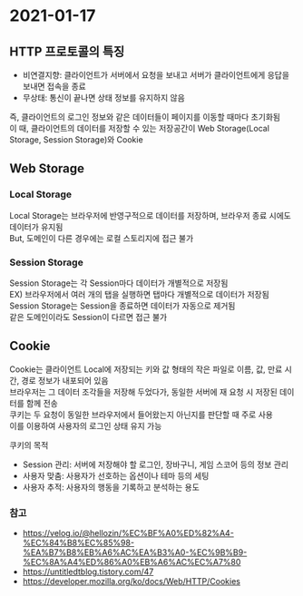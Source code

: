 # 2021-01-17

## HTTP 프로토콜의 특징

- 비연결지향: 클라이언트가 서버에서 요청을 보내고 서버가 클라이언트에게 응답을 보내면 접속을 종료
- 무상태: 통신이 끝나면 상태 정보를 유지하지 않음

즉, 클라이언트의 로그인 정보와 같은 데이터들이 페이지를 이동할 때마다 초기화됨  
이 때, 클라이언트의 데이터를 저장할 수 있는 저장공간이 Web Storage(Local Storage, Session Storage)와 Cookie

## Web Storage

### Local Storage

Local Storage는 브라우저에 반영구적으로 데이터를 저장하며, 브라우저 종료 시에도 데이터가 유지됨  
But, 도메인이 다른 경우에는 로컬 스토리지에 접근 불가

### Session Storage

Session Storage는 각 Session마다 데이터가 개별적으로 저장됨  
EX) 브라우저에서 여러 개의 탭을 실행하면 탭마다 개별적으로 데이터가 저장됨  
Session Storage는 Session을 종료하면 데이터가 자동으로 제거됨  
같은 도메인이라도 Session이 다르면 접근 불가

## Cookie

Cookie는 클라이언트 Local에 저장되는 키와 값 형태의 작은 파일로 이름, 값, 만료 시간, 경로 정보가 내포되어 있음  
브라우저는 그 데이터 조각들을 저장해 두었다가, 동일한 서버에 재 요청 시 저장된 데이터를 함께 전송  
쿠키는 두 요청이 동일한 브라우저에서 들어왔는지 아닌지를 판단할 때 주로 사용  
이를 이용하여 사용자의 로그인 상태 유지 가능

쿠키의 목적

- Session 관리: 서버에 저장해야 할 로그인, 장바구니, 게임 스코어 등의 정보 관리
- 사용자 맞춤: 사용자가 선호하는 옵션이나 테마 등의 세팅
- 사용자 추적: 사용자의 행동을 기록하고 분석하는 용도

### 참고

- https://velog.io/@hellozin/%EC%BF%A0%ED%82%A4-%EC%84%B8%EC%85%98-%EA%B7%B8%EB%A6%AC%EA%B3%A0-%EC%9B%B9-%EC%8A%A4%ED%86%A0%EB%A6%AC%EC%A7%80
- https://untitledtblog.tistory.com/47
- https://developer.mozilla.org/ko/docs/Web/HTTP/Cookies
